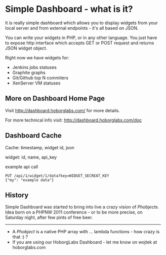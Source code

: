# Simple Dashboard - what is it?

It is really simple dashboard which allows you to display widgets from
your local server and from external endpoints - it's all based on JSON.

You can write your widgets in PHP, or in any other language. You just
have to expose http interface which accepts GET or POST request and
returns JSON widget object.

Right now we have widgets for:
* Jenkins jobs statuses
* Graphite graphs
* Git/Github top N commiters
* XenServer VM statuses


## More on Dashboard Home Page

Visit http://dashboard.hoborglabs.com/ for more details.

For more technical info visit: http://dashboard.hoborglabs.com/doc

## Dashboard Cache

Cache:
timestamp, widget id, json

widget:
id, name, api_key

example api call

~~~~~
PUT /api/1/widget/1/data?key=WIDGET_SECREAT_KEY
{"my": "example data"}
~~~~~

## History

Simple Dashboard was started to bring into live a crazy vision of 
*Phobjects*. Idea born on a PHPNW 2011 conference - or to be more 
precise, on Saturday night, after few pints of free beer.


- - -

* A *Phobject* is a native PHP array with ... lambda functions - how 
  crazy is that :) ?
* If you are using our HoborgLabs Dashboard - let me know on wojtek at
  hoborglabs.com
